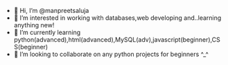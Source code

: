 - 👋 Hi, I’m @manpreetsaluja
- 👀 I’m interested in working with databases,web developing and..learning anything new!
- 🌱 I’m currently learning python(advanced),html(advanced),MySQL(adv),javascript(beginner),CSS(beginner)
- 💞️ I’m looking to collaborate on any python projects for beginners ^_^


